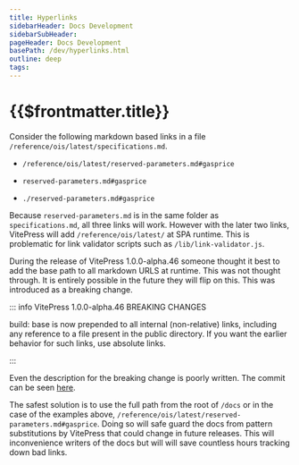 ```yaml
---
title: Hyperlinks
sidebarHeader: Docs Development
sidebarSubHeader:
pageHeader: Docs Development
basePath: /dev/hyperlinks.html
outline: deep
tags:
---
```


<PageHeader/>

# {{$frontmatter.title}}

Consider the following markdown based links in a file
`/reference/ois/latest/specifications.md`.

- `/reference/ois/latest/reserved-parameters.md#gasprice`

- `reserved-parameters.md#gasprice`

- `./reserved-parameters.md#gasprice`

Because `reserved-parameters.md` is in the same folder as `specifications.md`,
all three links will work. However with the later two links, VitePress will add
`/reference/ois/latest/` at SPA runtime. This is problematic for link validator
scripts such as `/lib/link-validator.js`.

During the release of VitePress 1.0.0-alpha.46 someone thought it best to add
the base path to all markdown URLS at runtime. This was not thought through. It
is entirely possible in the future they will flip on this. This was introduced
as a breaking change.

::: info VitePress 1.0.0-alpha.46 BREAKING CHANGES

build: base is now prepended to all internal (non-relative) links, including any
reference to a file present in the public directory. If you want the earlier
behavior for such links, use absolute links.

:::

Even the description for the breaking change is poorly written. The commit can
be seen
[here](https://github.com/vuejs/vitepress/commit/dcf29419f24bfb0fe99e424771be931bf77b9961).

The safest solution is to use the full path from the root of `/docs` or in the
case of the examples above,
`/reference/ois/latest/reserved-parameters.md#gasprice`. Doing so will safe
guard the docs from pattern substitutions by VitePress that could change in
future releases. This will inconvenience writers of the docs but will will save
countless hours tracking down bad links.
